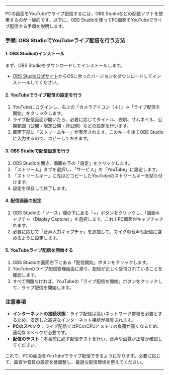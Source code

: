 

---

PCの画面をYouTubeでライブ配信するには、OBS Studioなどの配信ソフトを使用するのが一般的です。以下に、OBS Studioを使ってPC画面をYouTubeでライブ配信する手順を説明します。

### **手順: OBS StudioでYouTubeライブ配信を行う方法**

#### **1. OBS Studioのインストール**
まず、OBS Studioをダウンロードしてインストールします。

- [OBS Studio公式サイト](https://obsproject.com/)からOSに合ったバージョンをダウンロードしてインストールしてください。

#### **2. YouTubeでライブ配信の設定を行う**
1. YouTubeにログインし、右上の「カメラアイコン（＋）」→「ライブ配信を開始」をクリックします。
2. ライブ配信画面が開いたら、必要に応じてタイトル、説明、サムネイル、公開範囲（公開・限定公開・非公開）などの設定を行います。
3. 画面下部に「ストリームキー」が表示されます。このキーを後でOBS Studioに入力するので、コピーしておきます。

#### **3. OBS Studioで配信設定を行う**
1. OBS Studioを開き、画面右下の「設定」をクリックします。
2. 「ストリーム」タブを選択し、「サービス」を「YouTube」に設定します。
3. 「ストリームキー」に先ほどコピーしたYouTubeのストリームキーを貼り付けます。
4. 設定を保存して終了します。

#### **4. 配信画面の設定**
1. OBS Studioの「ソース」欄の下にある「+」ボタンをクリックし、「画面キャプチャ（Display Capture）」を選択します。これでPC画面がキャプチャされます。
2. 必要に応じて「音声入力キャプチャ」を追加して、マイクの音声も配信に含めるように設定します。

#### **5. YouTubeライブ配信を開始する**
1. OBS Studioの画面右下にある「配信開始」ボタンをクリックします。
2. YouTubeのライブ配信管理画面に戻り、配信が正しく受信されていることを確認します。
3. すべて問題なければ、YouTubeの「ライブ配信を開始」ボタンをクリックして、ライブ配信を開始します。

### **注意事項**
- **インターネットの接続状態**：ライブ配信は高いネットワーク帯域を必要とするため、安定した高速なインターネット接続が推奨されます。
- **PCのスペック**：ライブ配信ではPCのCPUとメモリの負荷が高くなるため、適切なスペックが必要です。
- **配信のテスト**：本番前に必ず配信テストを行い、音声や画質が正常か確認してください。

これで、PCの画面をYouTubeでライブ配信できるようになります。必要に応じて、画質や音質の設定を微調整し、最適な配信環境を整えてください。

---
